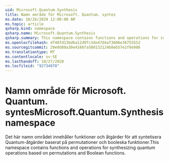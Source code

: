 ```yaml
---
uid: Microsoft.Quantum.Synthesis
title: Namn område för Microsoft. Quantum. syntes
ms.date: 10/26/2020 12:00:00 AM
ms.topic: article
qsharp.kind: namespace
qsharp.name: Microsoft.Quantum.Synthesis
qsharp.summary: This namespace contains functions and operations for synthesizing quantum operations based on permutations and Boolean functions.
ms.openlocfilehash: df48fd13bd6a12d9fc3de47d4af3606e36755552
ms.sourcegitcommit: 29e0d88a30e4166fa580132124b0eb57e1f0e986
ms.translationtype: MT
ms.contentlocale: sv-SE
ms.lasthandoff: 10/27/2020
ms.locfileid: "92734070"
---
```

# <a name="microsoftquantumsynthesis-namespace"></a><span data-ttu-id="9398a-102">Namn område för Microsoft. Quantum. syntes</span><span class="sxs-lookup"><span data-stu-id="9398a-102">Microsoft.Quantum.Synthesis namespace</span></span>

<span data-ttu-id="9398a-103">Det här namn området innehåller funktioner och åtgärder för att syntetisera Quantum-åtgärder baserat på permutationer och booleska funktioner.</span><span class="sxs-lookup"><span data-stu-id="9398a-103">This namespace contains functions and operations for synthesizing quantum operations based on permutations and Boolean functions.</span></span>

